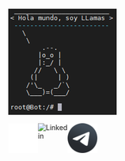 ![Tux](./img/tux.PNG)

<a href="https://llamasdev.github.io/"><img align="left" alt="Linkedin" width="60px" src="./img/web.png" /></a>
<a href="https://www.linkedin.com/in/llamasdev/"><img align="left" alt="Linkedin" width="60px" src="./img/linkedin.ico" /></a>
<a href="https://t.me/Fib0nacci"><img align="left" alt="Telegram" width="60px" src="./img/telegram.png" /></a>
